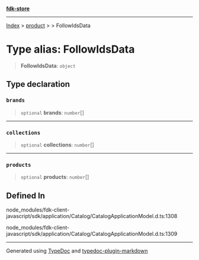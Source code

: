 [**fdk-store**](../../../README.md)
***

[Index](../../../API.md) > [product](../../README.md) > [<internal>](../README.md) > FollowIdsData

# Type alias: FollowIdsData

> **FollowIdsData**: `object`

## Type declaration

### `brands`

> `optional` **brands**: `number`[]

***

### `collections`

> `optional` **collections**: `number`[]

***

### `products`

> `optional` **products**: `number`[]

## Defined In

node\_modules/fdk-client-javascript/sdk/application/Catalog/CatalogApplicationModel.d.ts:1308

node\_modules/fdk-client-javascript/sdk/application/Catalog/CatalogApplicationModel.d.ts:1309

***
Generated using [TypeDoc](https://typedoc.org/) and [typedoc-plugin-markdown](https://www.npmjs.com/package/typedoc-plugin-markdown)
